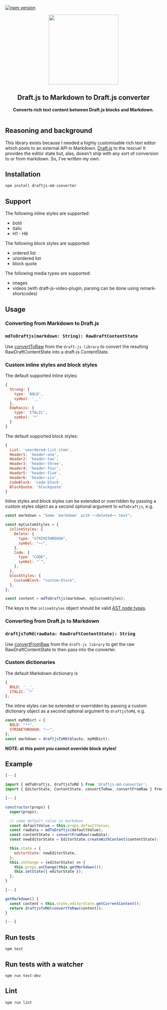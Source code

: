 [![npm version](https://badge.fury.io/js/draftjs-md-converter.svg)](https://badge.fury.io/js/draftjs-md-converter)

<p align="center"><img src="https://raw.githubusercontent.com/kadikraman/draftjs-md-converter/master/demo/src/logo.svg" width=224></p>
<h2 align="center">Draft.js to Markdown to Draft.js converter</h2>
<p align="center">
<strong>Converts rich text content between Draft.js blocks and Markdown.</strong>
<br><br>

## Reasoning and background

This library exists because I needed a highly customisable rich text editor which posts to an external API in Markdown. [Draft.js](https://facebook.github.io/draft-js/) to the rescue! It provides the editor state but, alas, doesn't ship with any sort of conversion to or from markdown. So, I've written my own.

## Installation

```sh
npm install draftjs-md-converter
```

## Support

The following inline styles are supported:

- bold
- italic
- H1 - H6

The following block styles are supported:

- ordered list
- unordered list
- block quote

The following media types are supported:

- images
- videos (with draft-js-video-plugin, parsing can be done using remark-shortcodes)

## Usage

### Converting from Markdown to Draft.js

### `mdToDraftjs(markdown: String): RawDraftContentState`

Use [convertToRaw](https://facebook.github.io/draft-js/docs/api-reference-data-conversion.html) from the `draft-js library` to convert the resulting RawDraftContentState into a draft-js ContentState.

### Custom inline styles and block styles

The default supported inline styles:

```js
{
  Strong: {
    type: 'BOLD',
    symbol: '__'
  },
  Emphasis: {
    type: 'ITALIC',
    symbol: '*'
  }
}
```

The default supported block styles:

```js
{
  List: 'unordered-list-item',
  Header1: 'header-one',
  Header2: 'header-two',
  Header3: 'header-three',
  Header4: 'header-four',
  Header5: 'header-five',
  Header6: 'header-six',
  CodeBlock: 'code-block',
  BlockQuote: 'blockquote'
}
```

Inline styles and block styles can be extended or overridden by passing a custom styles object as a second optional argument to `mdToDraftjs`, e.g.

```js
const markdown = "Some `markdown` with ~~deleted~~ text";

const myCustomStyles = {
  inlineStyles: {
    Delete: {
      type: "STRIKETHROUGH",
      symbol: "~~",
    },
    Code: {
      type: "CODE",
      symbol: "`",
    },
  },
  blockStyles: {
    CustomBlock: "custom-block",
  },
};

const content = mdToDraftjs(markdown, myCustomStyles);
```

The keys to the `inlineStyles` object should be valid [AST node types](https://github.com/textlint/textlint/blob/master/docs/txtnode.md).

### Converting from Draft.js to Markdown

### `draftjsToMd(rawData: RawDraftContentState): String`

Use [convertFromRaw](https://facebook.github.io/draft-js/docs/api-reference-data-conversion.html) from the `draft-js library` to get the raw RawDraftContentState to then pass into the converter.

### Custom dictionaries

The default Markdown dictionary is

```js
{
  BOLD: '__',
  ITALIC: '*'
};
```

The inline styles can be extended or overridden by passing a custom dictionary object as a second optional argument to `draftjsToMd`, e.g.

```js
const myMdDict = {
  BOLD: "**",
  STRIKETHROUGH: "~~",
};
const markdown = draftjsToMd(blocks, myMdDict);
```

**NOTE: at this point you cannot override block styles!**

## Example

```js
[---]

import { mdToDraftjs, draftjsToMd } from 'draftjs-md-converter';
import { EditorState, ContentState, convertToRaw, convertFromRaw } from 'draft-js';

[---]

constructor(props) {
  super(props);

  // some default value in markdown
  const defaultValue = this.props.defaultValue;
  const rawData = mdToDraftjs(defaultValue);
  const contentState = convertFromRaw(rawData);
  const newEditorState = EditorState.createWithContent(contentState);

  this.state = {
    editorState: newEditorState,
  };
  this.onChange = (editorState) => {
    this.props.onChange(this.getMarkdown());
    this.setState({ editorState });
  };
}

[---]

getMarkdown() {
  const content = this.state.editorState.getCurrentContent();
  return draftjsToMd(convertToRaw(content));
}

[---]
```

## Run tests

```
npm test
```

## Run tests with a watcher

```
npm run test-dev
```

## Lint

```
npm run lint
```
